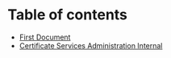# Table of contents

* [First Document](README.md)
* [Certificate Services Administration Internal](untitled.md)

